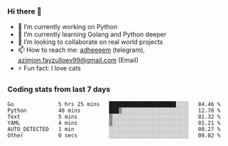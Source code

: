 ### Hi there 👋

<!--
**adheeeem/adheeeem** is a ✨ _special_ ✨ repository because its `README.md` (this file) appears on your GitHub profile.

Here are some ideas to get you started:
-->
- 🔭 I’m currently working on Python
- 🌱 I’m currently learning Golang and Python deeper
- 👯 I’m looking to collaborate on real world projects
- 📫 How to reach me: [adheeeem](https://t.me/adheeeem) (telegram), azimjon.fayzulloev99@gmail.com (Email)
- ⚡ Fun fact: I love cats 


### Coding stats from last 7 days
<!--START_SECTION:waka-->

```text
Go              5 hrs 25 mins   █████████████████████░░░░   84.46 %
Python          48 mins         ███▒░░░░░░░░░░░░░░░░░░░░░   12.70 %
Text            5 mins          ▒░░░░░░░░░░░░░░░░░░░░░░░░   01.32 %
YAML            4 mins          ▒░░░░░░░░░░░░░░░░░░░░░░░░   01.21 %
AUTO_DETECTED   1 min           ░░░░░░░░░░░░░░░░░░░░░░░░░   00.27 %
Other           0 secs          ░░░░░░░░░░░░░░░░░░░░░░░░░   00.02 %
```

<!--END_SECTION:waka-->
